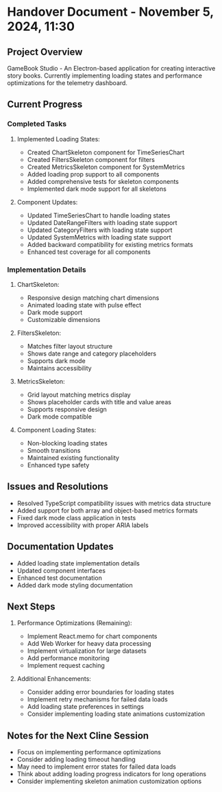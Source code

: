 # Handover Document - November 5, 2024, 11:30

## Project Overview
GameBook Studio - An Electron-based application for creating interactive story books. Currently implementing loading states and performance optimizations for the telemetry dashboard.

## Current Progress

### Completed Tasks
1. Implemented Loading States:
   - Created ChartSkeleton component for TimeSeriesChart
   - Created FiltersSkeleton component for filters
   - Created MetricsSkeleton component for SystemMetrics
   - Added loading prop support to all components
   - Added comprehensive tests for skeleton components
   - Implemented dark mode support for all skeletons

2. Component Updates:
   - Updated TimeSeriesChart to handle loading states
   - Updated DateRangeFilters with loading state support
   - Updated CategoryFilters with loading state support
   - Updated SystemMetrics with loading state support
   - Added backward compatibility for existing metrics formats
   - Enhanced test coverage for all components

### Implementation Details
1. ChartSkeleton:
   - Responsive design matching chart dimensions
   - Animated loading state with pulse effect
   - Dark mode support
   - Customizable dimensions

2. FiltersSkeleton:
   - Matches filter layout structure
   - Shows date range and category placeholders
   - Supports dark mode
   - Maintains accessibility

3. MetricsSkeleton:
   - Grid layout matching metrics display
   - Shows placeholder cards with title and value areas
   - Supports responsive design
   - Dark mode compatible

4. Component Loading States:
   - Non-blocking loading states
   - Smooth transitions
   - Maintained existing functionality
   - Enhanced type safety

## Issues and Resolutions
- Resolved TypeScript compatibility issues with metrics data structure
- Added support for both array and object-based metrics formats
- Fixed dark mode class application in tests
- Improved accessibility with proper ARIA labels

## Documentation Updates
- Added loading state implementation details
- Updated component interfaces
- Enhanced test documentation
- Added dark mode styling documentation

## Next Steps
1. Performance Optimizations (Remaining):
   - Implement React.memo for chart components
   - Add Web Worker for heavy data processing
   - Implement virtualization for large datasets
   - Add performance monitoring
   - Implement request caching

2. Additional Enhancements:
   - Consider adding error boundaries for loading states
   - Implement retry mechanisms for failed data loads
   - Add loading state preferences in settings
   - Consider implementing loading state animations customization

## Notes for the Next Cline Session
- Focus on implementing performance optimizations
- Consider adding loading timeout handling
- May need to implement error states for failed data loads
- Think about adding loading progress indicators for long operations
- Consider implementing skeleton animation customization options
